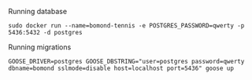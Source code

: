 Running database
```
sudo docker run --name=bomond-tennis -e POSTGRES_PASSWORD=qwerty -p 5436:5432 -d postgres
```

Running migrations
```
GOOSE_DRIVER=postgres GOOSE_DBSTRING="user=postgres password=qwerty dbname=bomond sslmode=disable host=localhost port=5436" goose up
```